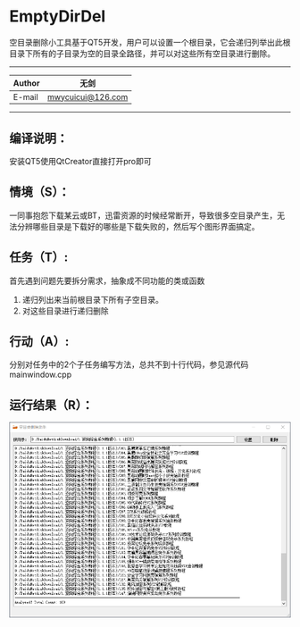 # EmptyDirDel
空目录删除小工具基于QT5开发，用户可以设置一个根目录，它会递归列举出此根目录下所有的子目录为空的目录全路径，并可以对这些所有空目录进行删除。
****
	
|Author|无剑|
|---|---
|E-mail|mwycuicui@126.com


****
## 编译说明：
安装QT5使用QtCreator直接打开pro即可
## 情境（S）：
一同事抱怨下载某云或BT，迅雷资源的时候经常断开，导致很多空目录产生，无法分辨哪些目录是下载好的哪些是下载失败的，然后写个图形界面搞定。
## 任务（T）:
首先遇到问题先要拆分需求，抽象成不同功能的类或函数
1. 递归列出来当前根目录下所有子空目录。
2. 对这些目录进行递归删除
## 行动（A）:
分别对任务中的2个子任务编写方法，总共不到十行代码，参见源代码mainwindow.cpp
## 运行结果（R）：
![效果](https://github.com/wujian2015/EmptyDirDel/blob/master/demo.png "效果")
